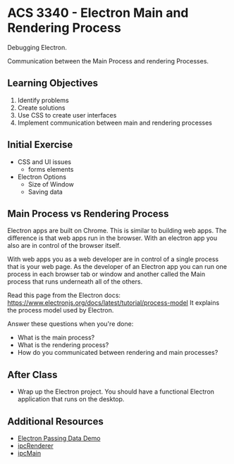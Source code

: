# ACS 3340 - Electron Main and Rendering Process

Debugging Electron. 

Communication between the Main Process and rendering Processes. 

## Learning Objectives

1. Identify problems 
1. Create solutions
1. Use CSS to create user interfaces 
1. Implement communication between main and rendering processes 

## Initial Exercise

- CSS and UI issues
	- forms elements
- Electron Options 
	- Size of Window
	- Saving data

## Main Process vs Rendering Process

Electron apps are built on Chrome. This is similar to building web apps. The difference is that web apps run in the browser. With an electron app you also are in control of the browser itself. 

With web apps you as a web developer are in control of a single process that is your web page. As the developer of an Electron app you can run one process in each browser tab or window and another called the Main process that runs underneath all of the others. 

Read this page from the Electron docs: https://www.electronjs.org/docs/latest/tutorial/process-model It explains the process model used by Electron. 

Answer these questions when you're done:

- What is the main process? 
- What is the rendering process? 
- How do you communicated between rendering and main processes? 

## After Class

- Wrap up the Electron project. You should have a functional Electron application that runs on the desktop. 

## Additional Resources

- [Electron Passing Data Demo](https://github.com/soggybag/electron-passing-data-demo)
- [ipcRenderer](https://electronjs.org/docs/api/ipc-renderer)
- [ipcMain](https://electronjs.org/docs/api/ipc-main)
